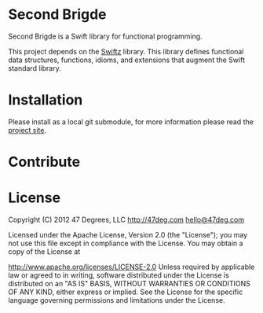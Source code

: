 Second Brigde
=============

Second Brigde is a Swift library for functional programming.

This project depends on the [Swiftz](https://github.com/typelift/Swiftz) library. This library defines functional data structures, functions, idioms, and extensions that augment the Swift standard library.

Installation
==========

Please install as a local git submodule, for more information please read the [project site](https://github.com/typelift/Swiftz).


Contribute
=========

License
======

Copyright (C) 2012 47 Degrees, LLC http://47deg.com hello@47deg.com

Licensed under the Apache License, Version 2.0 (the "License"); you may not use this file except in compliance with the License. You may obtain a copy of the License at

http://www.apache.org/licenses/LICENSE-2.0
Unless required by applicable law or agreed to in writing, software distributed under the License is distributed on an "AS IS" BASIS, WITHOUT WARRANTIES OR CONDITIONS OF ANY KIND, either express or implied. See the License for the specific language governing permissions and limitations under the License.
